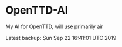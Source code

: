 # OpenTTD-AI
My AI for OpenTTD, will use primarily air

Latest backup: Sun Sep 22 16:41:01 UTC 2019
